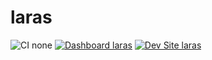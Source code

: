 # laras

![CI none](https://img.shields.io/badge/ci-none-orange.svg)
[![Dashboard laras](https://img.shields.io/badge/dashboard-laras-yellow.svg)](https://dashboard.pantheon.io/sites/a7d0531e-7604-4163-bc97-346b20d59d81#dev/code)
[![Dev Site laras](https://img.shields.io/badge/site-laras-blue.svg)](http://dev-laras.pantheonsite.io/)